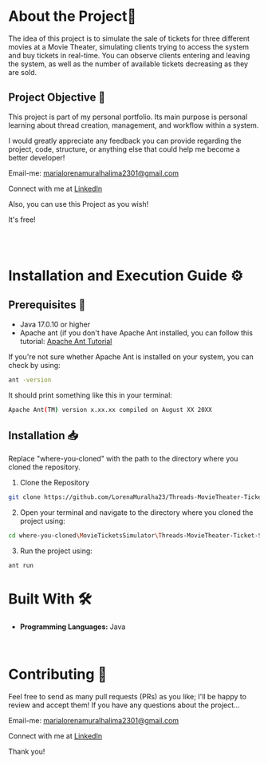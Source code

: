 # About the Project👾

The idea of this project is to simulate the sale of tickets for three different movies at a Movie Theater, simulating clients trying to access the system and buy tickets in real-time. You can observe clients entering and leaving the system, as well as the number of available tickets decreasing as they are sold.

## Project Objective 🎯

This project is part of my personal portfolio. Its main purpose is personal learning about thread creation, management, and workflow within a system.

I would greatly appreciate any feedback you can provide regarding the project, code, structure, or anything else that could help me become a better developer!

Email-me: marialorenamuralhalima2301@gmail.com

Connect with me at <a href="[www.linkedin.com/in/dev-maria-lorena](https://www.linkedin.com/in/maria-lorena-muralha-lima-093a13234/)">LinkedIn</a>

Also, you can use this Project as you wish!

It's free!

<br>
<br>
    
# Installation and Execution Guide ⚙

## Prerequisites 📜

- Java 17.0.10 or higher
- Apache ant (if you don't have Apache Ant installed, you can follow this tutorial: <a href="https://youtu.be/7z2yXY57jxY">Apache Ant Tutorial</a>

If you're not sure whether Apache Ant is installed on your system, you can check by using:

```bash
ant -version
```

It should print something like this in your terminal:

```bash
Apache Ant(TM) version x.xx.xx compiled on August XX 20XX
```

## Installation 📥

Replace "where-you-cloned" with the path to the directory where you cloned the repository.

1. Clone the Repository

```bash
git clone https://github.com/LorenaMuralha23/Threads-MovieTheater-Ticket-Shop.git
```

2. Open your terminal and navigate to the directory where you cloned the project using:

```bash
cd where-you-cloned\MovieTicketsSimulator\Threads-MovieTheater-Ticket-Shop
```

3. Run the project using:

```bash
ant run
```

# Built With 🛠️

- **Programming Languages:** Java

<br>

# Contributing 🤝

Feel free to send as many pull requests (PRs) as you like; I'll be happy to review and accept them! If you have any questions about the project...

Email-me: marialorenamuralhalima2301@gmail.com

Connect with me at <a href="[www.linkedin.com/in/dev-maria-lorena](https://www.linkedin.com/in/maria-lorena-muralha-lima-093a13234/)">LinkedIn</a>

Thank you!
